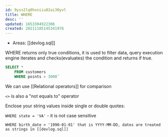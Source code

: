 ```yaml
---
id: 9yss2lq8hxniiu82ai30yvl
title: WHERE
desc: ''
updated: 1653304922306
created: 20211105145341976
---
```


- Areas: [[devlog.sql]]

WHERE returns only true conditions, it is used to filter data, query execution engine iterates and checks(evaluates) the condition and returns if true.

```sql
SELECT *
    FROM customers
    WHERE points > 3000`
```

We can use [[Relational operators]] for comparison

`<>` is also a "not equals to" operator

Enclose your string values inside single or double quotes:

`WHERE state = 'VA'` - it is not case sensitive

`WHERE birth_date > '1990-01-01' that is YYYY-MM-DD, dates are treated as strings in [[devlog.sql]]`
